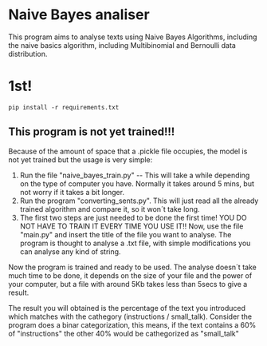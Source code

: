 # Naive Bayes analiser

This program aims to analyse texts using Naive Bayes Algorithms, including the naive basics algorithm, including Multibinomial and Bernoulli data distribution.

#            1st!

````
pip install -r requirements.txt
````

## This program is not yet trained!!!

Because of the amount of space that a .pickle file occupies, the model is not yet trained but the usage is very simple: 

1. Run the file "naive_bayes_train.py" -- This will take a while depending on the type of computer you have. Normally it takes around 5 mins, but not worry if it takes a bit longer. 
2. Run the program "converting_sents.py". This will just read all the already trained algorithm and compare it, so it won´t take long. 
3. The first two steps are just needed to be done the first time! YOU DO NOT HAVE TO TRAIN IT EVERY TIME YOU USE IT!! Now, use the file "main.py" and insert the title of the file you want to analyse. The program is thought to analyse a .txt file, with simple modifications you can analyse any kind of string. 

Now the program is trained and ready to be used. The analyse doesn´t take much time to be done, it depends on the size of your file and the power of your computer, but a file with around 5Kb takes less than 5secs to give a result. 

The result you will obtained is the percentage of the text you introduced which matches with the cathegory (instructions / small_talk). Consider the program does a binar categorization, this means, if the text contains a 60% of "instructions" the other 40% would be cathegorized as "small_talk"




